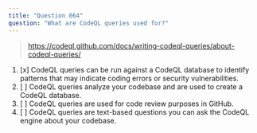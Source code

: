 ```yaml
---
title: "Question 064"
question: "What are CodeQL queries used for?"
---
```



> https://codeql.github.com/docs/writing-codeql-queries/about-codeql-queries/
1. [x] CodeQL queries can be run against a CodeQL database to identify patterns that may indicate coding errors or security vulnerabilities.
1. [ ] CodeQL queries analyze your codebase and are used to create a CodeQL database.
1. [ ] CodeQL queries are used for code review purposes in GitHub.
1. [ ] CodeQL queries are text-based questions you can ask the CodeQL engine about your codebase.
